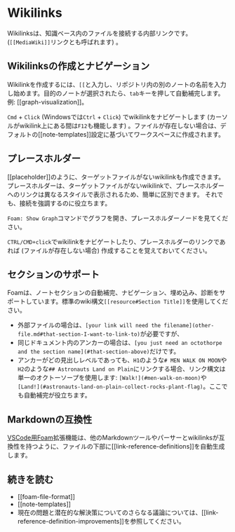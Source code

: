 # Wikilinks

Wikilinksは、知識ベース内のファイルを接続する内部リンクです。 (`[[MediaWiki]]`リンクとも呼ばれます) 。

## Wikilinksの作成とナビゲーション

Wikilinkを作成するには、`[[`と入力し、リポジトリ内の別のノートの名前を入力し始めます。目的のノートが選択されたら、`tab`キーを押して自動補完します。例: [[graph-visualization]]。

`Cmd` + `Click` (Windowsでは`Ctrl` + `Click`) でwikilinkをナビゲートします (カーソルがwikilink上にある間は`F12`も機能します) 。ファイルが存在しない場合は、デフォルトの[[note-templates]]設定に基づいてワークスペースに作成されます。

## プレースホルダー

[[placeholder]]のように、ターゲットファイルがないwikilinkも作成できます。<!--NOTE: このプレースホルダーリンクには関連ファイルが存在しません。これは概念を示すためです-->
プレースホルダーは、ターゲットファイルがないwikilinkで、プレースホルダーへのリンクは異なるスタイルで表示されるため、簡単に区別できます。
それでも、接続を強調するのに役立ちます。

`Foam: Show Graph`コマンドでグラフを開き、プレースホルダーノードを見てください。

`CTRL/CMD+click`でwikilinkをナビゲートしたり、プレースホルダーのリンクであれば (ファイルが存在しない場合) 作成することを覚えておいてください。

## セクションのサポート

Foamは、ノートセクションの自動補完、ナビゲーション、埋め込み、診断をサポートしています。標準のwiki構文`[[resource#Section Title]]`を使用してください。
- 外部ファイルの場合は、`[your link will need the filename](other-file.md#that-section-I-want-to-link-to)`が必要ですが、
- 同じドキュメント内のアンカーの場合は、`[you just need an octothorpe and the section name](#that-section-above)`だけです。
- アンカーがどの見出しレベルであっても、`H1`のような`# MEN WALK ON MOON`や`H2`のような`## Astronauts Land on Plain`にリンクする場合、リンク構文は単一のオクトーソープを使用します: `[Walk!](#men-walk-on-moon)`や`[Land!](#astronauts-land-on-plain-collect-rocks-plant-flag)`。ここでも自動補完が役立ちます。

## Markdownの互換性

[VSCode用Foam](https://marketplace.visualstudio.com/items?itemName=foam.foam-vscode)拡張機能は、他のMarkdownツールやパーサーとwikilinksが互換性を持つように、ファイルの下部に[[link-reference-definitions]]を自動生成します。

## 続きを読む

- [[foam-file-format]]
- [[note-templates]]
- 現在の問題と潜在的な解決策についてのさらなる議論については、[[link-reference-definition-improvements]]を参照してください。



